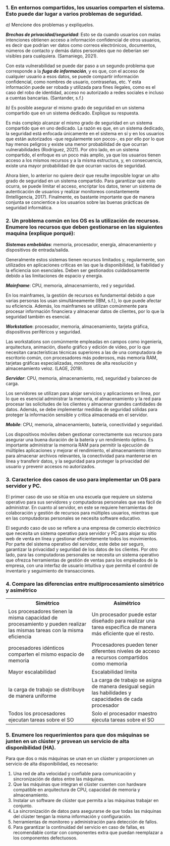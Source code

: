 ### 1. En entornos compartidos, los usuarios comparten el sistema. Esto puede dar lugar a varios problemas de seguridad. 

*a)* Mencione dos problemas y explíquelos. 

***Brechas de privacidad/seguridad***: Esto se da cuando usuarios con malas intenciones obtienen acceso a información confidencial de otros usuarios, es decir que podrían ver datos como correos electrónicos, documentos, números de contacto y demás datos personales que no deberían ser visibles para cualquiera. (Samaniego, 2021).

Con esta vulnerabilidad se puede dar paso a un segundo problema que corresponde a la ***fuga de información***, y es que, con el acceso de cualquier usuario a esos datos, se puede compartir información confidencial, como nombres de usuario, contraseñas, etc. Y esta información puede ser robada y utilizada para fines ilegales, como es el caso del robo de identidad, acceso no autorizado a redes sociales e incluso a cuentas bancarias. (Santander, s.f.)




*b)* Es posible asegurar el mismo grado de seguridad en un sistema compartido que en un sistema dedicado. Explique su respuesta.

Es más complejo alcanzar el mismo grado de seguridad en un sistema compartido que en uno dedicado. La razón es que, en un sistema dedicado, la seguridad está enfocada únicamente en el sistema en sí y en los usuarios que están autorizados -que regularmente son pocos-, es por ello por lo que hay menos peligros y existe una menor probabilidad de que ocurran vulnerabilidades (Rodriguez, 2021). Por otro lado, en un sistema compartido, el enfoque es un poco más amplio, ya que los usuarios tienen acceso a los mismos recursos y a la misma estructura, y, en consecuencia, existe una mayor probabilidad de que ocurran vacíos de seguridad.

Ahora bien, lo anterior no quiere decir que resulte imposible lograr un alto grado de seguridad en un sistema compartido. Para garantizar que esto ocurra, se puede limitar el acceso, encriptar los datos, tener un sistema de autenticación de usuarios y realizar monitoreos constantemente (Intelligencia, 2017). Finalmente, es bastante importante que de manera conjunta se concientice a los usuarios sobre las buenas prácticas de seguridad informática. 

### 2.	Un problema común en los OS es la utilización de recursos. Enumere los recursos que deben gestionarse en las siguientes maquina (explique porqué):

***Sistemas embebidos***: memoria, procesador, energía, almacenamiento y dispositivos de entrada/salida.

Generalmente estos sistemas tienen recursos limitados y, regularmente, son utilizados en aplicaciones críticas en las que la disponibilidad, la fiabilidad y la eficiencia son esenciales. Deben ser gestionados cuidadosamente debido a las limitaciones de espacio y energía.

***Mainframe***: CPU, memoria, almacenamiento, red y seguridad.

En los mainframes, la gestión de recursos es fundamental debido a que varias personas los usan simultáneamente (IBM, s.f.), lo que puede afectar su eficiencia. Además, los mainframes se utilizan comúnmente para procesar información financiera y almacenar datos de clientes, por lo que la seguridad también es esencial.

***Workstation***: procesador, memoria, almacenamiento, tarjeta gráfica, dispositivos periféricos y seguridad.

Las workstations son comúnmente empleadas en campos como ingeniería, arquitectura, animación, diseño gráfico y edición de video, por lo que necesitan características técnicas superiores a las de una computadora de escritorio común, con procesadores más poderosos, más memoria RAM, tarjetas gráficas especializadas, monitores de alta resolución y almacenamiento veloz. (LAGE, 2019).

***Servidor***: CPU, memoria, almacenamiento, red, seguridad y balanceo de carga.

Los servidores se utilizan para alojar servicios y aplicaciones en línea, por lo que es esencial administrar la memoria, el almacenamiento y la red para procesar las solicitudes de los clientes y almacenar grandes cantidades de datos. Además, se debe implementar medidas de seguridad sólidas para proteger la información sensible y crítica almacenada en el servidor.

***Mobile***: CPU, memoria, almacenamiento, batería, conectividad y seguridad.

Los dispositivos móviles deben gestionar correctamente sus recursos para asegurar una buena duración de la batería y un rendimiento óptimo. Es importante administrar la memoria RAM para permitir la ejecución de múltiples aplicaciones y mejorar el rendimiento, el almacenamiento interno para almacenar archivos relevantes, la conectividad para mantenerse en línea y transferir datos, y la seguridad para proteger la privacidad del usuario y prevenir accesos no autorizados.

### 3.	Caracterice dos casos de uso para implementar un OS para servidor y PC.

El primer caso de uso se sitúa en una escuela que requiere un sistema operativo para sus servidores y computadoras personales que sea fácil de administrar. En cuanto al servidor, en este se requiere herramientas de colaboración y gestión de recursos para múltiples usuarios, mientras que en las computadoras personales se necesita software educativo.

El segundo caso de uso se refiere a una empresa de comercio electrónico que necesita un sistema operativo para servidor y PC para alojar su sitio web de venta en línea y gestionar eficientemente todos los movimientos. Por parte del sistema operativo del servidor, este debe ser seguro, garantizar la privacidad y seguridad de los datos de los clientes. Por otro lado, para las computadoras personales se necesita un sistema operativo que ofrezca herramientas de gestión de ventas para los empleados de la empresa, con una interfaz de usuario intuitiva y que permita el control de inventario y seguimiento de transacciones.

### 4.	Compare las diferencias entre multiprocesamiento simétrico y asimétrico

<table>
  <tr>
    <th>Simétrico</th>
    <th>Asimétrico </th>
  </tr>
  <tr>
    <td>Los procesadores tienen la misma capacidad de procesamiento y pueden realizar las mismas tareas con la misma eficiencia</td>
    <td>Un procesador puede estar diseñado para realizar una tarea específica de manera más eficiente que el resto.</td>
  </tr>
  <tr>
    <td>procesadores idénticos comparten el mismo espacio de memoria</td>
    <td>Procesadores pueden tener diferentes niveles de acceso a recursos compartidos como memoria</td>
  </tr>
  <tr>
    <td>Mayor escalabilidad</td>
    <td>Escalabilidad limita</td>
  </tr>
  <tr>
    <td>la carga de trabajo se distribuye de manera uniforme</td>
    <td>La carga de trabajo se asigna de manera desigual según las habilidades y capacidades de cada procesador</td>
  </tr>
  <tr>
    <td>Todos los procesadores ejecutan tareas sobre el SO</td>
    <td>Solo el procesador maestro ejecuta tareas sobre el SO</td>
  </tr>
</table>


### 5.	Enumere los requerimientos para que dos máquinas se junten en un clúster y provean un servicio de alta disponibilidad (HA).

Para que dos o más máquinas se unan en un clúster y proporcionen un servicio de alta disponibilidad, es necesario: 

1.	Una red de alta velocidad y confiable para comunicación y sincronización de datos entre las máquinas.
2.	Que las máquinas que integran el clúster cuenten con hardware compatible en arquitectura de CPU, capacidad de memoria y almacenamiento.
3.	Instalar un software de clúster que permita a las máquinas trabajar en conjunto.
4.	La sincronización de datos para asegurarse de que todas las máquinas del clúster tengan la misma información y configuración.
5.	herramientas de monitoreo y administración para detección de fallos.
6.	Para garantizar la continuidad del servicio en caso de fallas, es recomendable contar con componentes extra que puedan reemplazar a los componentes defectuosos.

